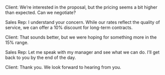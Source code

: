 Client: We’re interested in the proposal, but the pricing seems a bit higher than expected. Can we negotiate?

Sales Rep: I understand your concern. While our rates reflect the quality of service, we can offer a 10% discount for
long-term contracts.

Client: That sounds better, but we were hoping for something more in the 15% range.

Sales Rep: Let me speak with my manager and see what we can do. I’ll get back to you by the end of the day.

Client: Thank you. We look forward to hearing from you. 